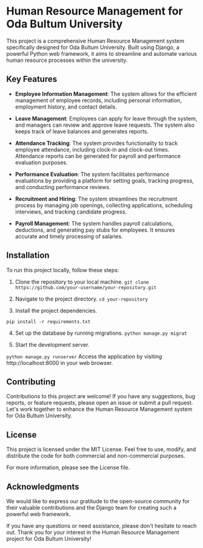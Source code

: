 # Human Resource Management for Oda Bultum University

This project is a comprehensive Human Resource Management system specifically designed for Oda Bultum University. Built using Django, a powerful Python web framework, it aims to streamline and automate various human resource processes within the university.

## Key Features

- **Employee Information Management**: The system allows for the efficient management of employee records, including personal information, employment history, and contact details.

- **Leave Management**: Employees can apply for leave through the system, and managers can review and approve leave requests. The system also keeps track of leave balances and generates reports.

- **Attendance Tracking**: The system provides functionality to track employee attendance, including clock-in and clock-out times. Attendance reports can be generated for payroll and performance evaluation purposes.

- **Performance Evaluation**: The system facilitates performance evaluations by providing a platform for setting goals, tracking progress, and conducting performance reviews.

- **Recruitment and Hiring**: The system streamlines the recruitment process by managing job openings, collecting applications, scheduling interviews, and tracking candidate progress.

- **Payroll Management**: The system handles payroll calculations, deductions, and generating pay stubs for employees. It ensures accurate and timely processing of salaries.

## Installation

To run this project locally, follow these steps:

1. Clone the repository to your local machine.
```git clone https://github.com/your-username/your-repository.git```

2. Navigate to the project directory.
 ```cd your-repository```

3. Install the project dependencies.

```pip install -r requirements.txt```

4. Set up the database by running migrations.
```python manage.py migrat```

5. Start the development server.

```python manage.py runserver```
Access the application by visiting http://localhost:8000 in your web browser.
## Contributing
Contributions to this project are welcome! If you have any suggestions, bug reports, or feature requests, please open an issue or submit a pull request. Let's work together to enhance the Human Resource Management system for Oda Bultum University.

## License
This project is licensed under the MIT License. Feel free to use, modify, and distribute the code for both commercial and non-commercial purposes.

For more information, please see the License file.

## Acknowledgments
We would like to express our gratitude to the open-source community for their valuable contributions and the Django team for creating such a powerful web framework.

If you have any questions or need assistance, please don't hesitate to reach out. Thank you for your interest in the Human Resource Management project for Oda Bultum University!
